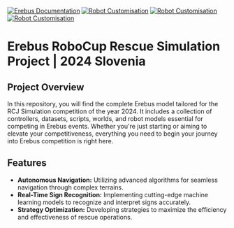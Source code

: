 [![Erebus Documentation](https://img.shields.io/badge/View-Documentation-blue)](https://erebus.rcj.cloud/docs) [![Robot Customisation](https://img.shields.io/badge/Robot-Customisation-red)](https://v23.robot.erebus.rcj.cloud)
[![Robot Customisation](https://img.shields.io/badge/Map-Builder-orange)](https://osaka.rcj.cloud/service/editor/simulation/2023)
[![Robot Customisation](https://img.shields.io/badge/Rules-2023-black)](https://junior.robocup.org/wp-content/uploads/2023/02/RCJRescueSimulation2023RulesFinal.pdf)


# Erebus RoboCup Rescue Simulation Project | 2024 Slovenia

## Project Overview
In this repository, you will find the complete Erebus model tailored for the RCJ Simulation competition of the year 2024. It includes a collection of controllers, datasets, scripts, worlds, and robot models essential for competing in Erebus events. Whether you're just starting or aiming to elevate your competitiveness, everything you need to begin your journey into Erebus competition is right here.

## Features
- **Autonomous Navigation:** Utilizing advanced algorithms for seamless navigation through complex terrains.
- **Real-Time Sign Recognition:** Implementing cutting-edge machine learning models to recognize and interpret signs accurately.
- **Strategy Optimization:** Developing strategies to maximize the efficiency and effectiveness of rescue operations.
